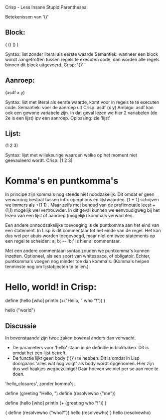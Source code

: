 
Crisp - Less Insane Stupid Parentheses

Betekenissen van '()'

Block:
------

(
	()
	()
)

Syntax: list zonder literal als eerste waarde
Semantiek: wanneer een block wordt aangetroffen tussen regels te executen code, dan worden alle regels binnen dit block uitgevoerd.
Crisp: '{}'

Aanroep:
--------

(asdf x y)

Syntax: list met literal als eerste waarde, komt voor in regels te te executen code.
Semantiek: voer de aanroep uit
Crisp: asdf (x y)
Ambigu: asdf kan ook een gewone variabele zijn. In dat geval lezen we hier 2 variabelen (de 2e is een lijst) ipv een aanroep.
Oplossing: zie 'lijst'


Lijst:
------

(1 2 3)

Syntax: lijst met willekeurige waarden welke op het moment niet geevauleerd wordt.
Crisp: [1 2 3]


Komma's en puntkomma's
======================

In principe zijn komma's nog steeds niet noodzakelijk. Dit omdat er geen verwarring bestaat tussen infix operations en lijstwaarden. [1 + 1] schrijven we immers als +(1 1) .
Maar zelfs met behoud van de prefixnotatie leest +(1,1) mogelijk wel vertrouwder. In dit geval kunnen we eenvoudigweg bij het lezen van een lijst of aanroep (mogelijk) komma's verwachten.

Een andere onnoodzakelijke toevoeging is de puntkomma aan het eind van een statement. In Lisp is dit commentaar tot het einde van de regel. Het kan dus wel per abuis worden toegevoegd, maar niet om twee statements op een regel te scheiden: a; b; -- 'b;' is hier al commentaar.

Met een andere commentaar-syntax zouden we puntkomma's kunnen inzetten. Optioneel, als een soort van whitespace, of obligatoir.
Echter, puntkomma's voegen nog minder toe dan komma's. (Komma's helpen tenminste nog om lijstobjecten te tellen.)


Hello, world! in Crisp:
=======================

define (hello [who]
	println (+("Hello, " who "!"))
)

hello ("world")


Discussie
---------

In bovenstaande zijn twee zaken bovenal anders dan verwacht.
- De parameters voor 'hello' staan in de definitie in blokhaken. Dit is omdat het een lijst betreft.
- De functie lijkt geen body ('{}') te hebben. Dit is omdat in Lisp doorgaans 'alles wat nog volgt' als body wordt opgenomen. Hier zijn dus wel haakjes wegbezuinigd!
  Daar hoeven we niet per se aan mee te doen.


'hello_closures', zonder komma's:

define (greeting "Hello, ")
define (resolvewho {"me"})

define (hello [who]
	println (+ (greeting who "!"))
)

{
	define (resolvewho {"who?"})
	hello (resolvewho)
}
hello (resolvewho)


